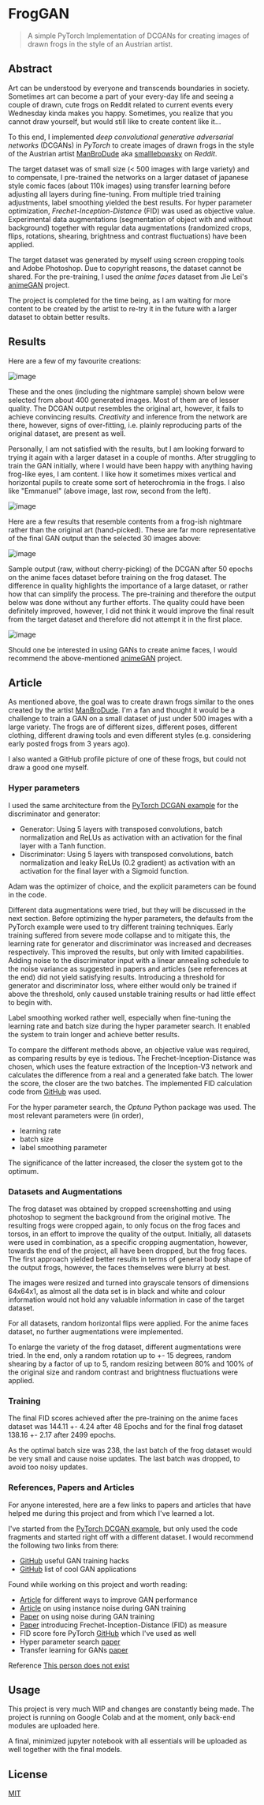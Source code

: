 
# FrogGAN

> A simple PyTorch Implementation of DCGANs for creating images of drawn frogs in the style of an Austrian artist.

## Abstract

Art can be understood by everyone and transcends boundaries in society. 
Sometimes art can become a part of your every-day life and seeing a couple of drawn, cute frogs on Reddit related to 
current events every Wednesday kinda makes you happy. Sometimes, you realize that you cannot draw yourself, 
but would still like to create content like it...

To this end, I implemented _deep convolutional generative adversarial networks_ (DCGANs) in _PyTorch_ 
to create images of drawn frogs in the style of the Austrian artist 
[ManBroDude](https://manbrodude.art/) aka [smalllebowsky](https://www.reddit.com/user/SmallLebowsky/) on _Reddit_.

The target dataset was of small size (< 500 images with large variety) and to compensate, I pre-trained the networks on 
a larger dataset of japanese style comic faces (about 110k images) using transfer learning before adjusting all layers 
during fine-tuning. From multiple tried training adjustments, label smoothing yielded the best results. For 
hyper parameter optimization, _Frechet-Inception-Distance_ (FID) was used as objective value.
Experimental data augmentations (segmentation of object with and without background) together with regular data 
augmentations (randomized crops, flips, rotations, shearing, brightness and contrast fluctuations) have been applied.

The target dataset was generated by myself using screen cropping tools and Adobe Photoshop. Due to copyright reasons,
the dataset cannot be shared.
For the pre-training, I used the _anime faces_ dataset from Jie Lei's [animeGAN](https://github.com/jayleicn/animeGAN)
project.

The project is completed for the time being, as I am waiting for more content to be created by the artist to re-try it
in the future with a larger dataset to obtain better results.

## Results

Here are a few of my favourite creations:

![image](images/frognet_ok1.png)

These and the ones (including the nightmare sample) shown below were selected from about 400 generated images.
Most of them are of lesser quality. The DCGAN output resembles the original art, however, it fails to achieve 
convincing results. _Creativity_ and inference from the network are there, however, signs of over-fitting, i.e. plainly
reproducing parts of the original dataset, are present as well. 

Personally, I am not satisfied with the results, but I am looking forward to trying it again with a larger dataset in a
couple of months. After struggling to train the GAN initially, where I would have been happy with anything having 
frog-like eyes, I am content. 
I like how it sometimes mixes vertical and horizontal pupils to create some sort of heterochromia in
the frogs. 
I also like "Emmanuel" (above image, last row, second from the left).

![image](images/frognet_ok2.png)

Here are a few results that resemble contents from a frog-ish nightmare rather than the original art (hand-picked). 
These are far more representative of the final GAN output than the selected 30 images above:

![image](images/frognet_night1.png)

Sample output (raw, without cherry-picking) of the DCGAN after 50 epochs on the anime faces dataset before training
on the frog dataset. The difference in quality highlights the importance of a large dataset, or rather how that can 
simplify the process. The pre-training and therefore the output below was done without any further efforts. 
The quality could have been definitely improved, however, I did not think it would improve the final result from the 
target dataset and therefore did not attempt it in the first place.

![image](images/anime_gen.png)

Should one be interested in using GANs to create anime faces, I would recommend the above-mentioned 
[animeGAN](https://github.com/jayleicn/animeGAN) project.

## Article

As mentioned above, the goal was to create drawn frogs similar to the ones created by the artist [ManBroDude](https://manbrodude.art/).
I'm a fan and thought it would be a challenge to train a GAN on a small dataset of just under 500 images with a large variety.
The frogs are of different sizes, different poses, different clothing, different drawing tools and even different styles 
(e.g. considering early posted frogs from 3 years ago). 

I also wanted a GitHub profile picture of one of these frogs, but could not draw a good one myself.
  
### Hyper parameters

I used the same architecture from the [PyTorch DCGAN example](https://pytorch.org/tutorials/beginner/dcgan_faces_tutorial.html)
for the discriminator and generator:

- Generator: Using 5 layers with transposed convolutions, batch normalization and ReLUs as activation 
with an activation for the final layer with a Tanh function.
- Discriminator: Using 5 layers with transposed convolutions, batch normalization and leaky ReLUs (0.2 gradient) as activation 
with an activation for the final layer with a Sigmoid function.
  
Adam was the optimizer of choice, and the explicit parameters can be found in the code. 

Different data augmentations were tried, but they will be discussed in the next section. 
Before optimizing the hyper parameters, the defaults from the PyTorch example were used to try different training techniques.
Early training suffered from severe mode collapse and to mitigate this, the learning rate for generator 
and discriminator was increased and decreases respectively. This improved the results, but only with limited capabilities. 
Adding noise to the discriminator input with a linear annealing schedule to the noise variance as suggested in papers and articles 
(see references at the end) did not yield satisfying results.
Introducing a threshold for generator and discriminator loss, where either would only be trained if above the threshold, only caused unstable training 
results or had little effect to begin with. 

Label smoothing worked rather well, especially when fine-tuning the learning rate and batch size during the hyper parameter search.
It enabled the system to train longer and achieve better results.

To compare the different methods above, an objective value was required, as comparing results by eye is tedious. 
The Frechet-Inception-Distance was chosen, which uses the feature extraction of the Inception-V3 network and 
calculates the difference from a real and a generated fake batch. The lower the score, the closer are the two batches.
The implemented FID calculation code from [GitHub](https://github.com/mseitzer/pytorch-fid) was used.

For the hyper parameter search, the _Optuna_ Python package was used. The most relevant parameters were (in order),

- learning rate
- batch size
- label smoothing parameter

The significance of the latter increased, the closer the system got to the optimum.

### Datasets and Augmentations

The frog dataset was obtained by cropped screenshotting and using photoshop to segment the background from the original motive.
The resulting frogs were cropped again, to only focus on the frog faces and torsos, in an effort to improve the quality of the output.
Initially, all datasets were used in combination, as a specific cropping augmentation, however, 
towards the end of the project, all have been dropped, but the frog faces.
The first approach yielded better results in terms of general body shape of the output frogs, however, the faces themselves were blurry at best.


The images were resized and turned into grayscale tensors of dimensions 64x64x1, as almost all the data set is in 
black and white and colour information would not hold any valuable information in case of the target dataset.

For all datasets, random horizontal flips were applied. For the anime faces dataset, 
no further augmentations were implemented.

To enlarge the variety of the frog dataset, different augmentations were tried. In the end, 
only a random rotation up to +- 15 degrees, random shearing by a factor of up to 5, 
random resizing between 80% and 100% of the original size and random contrast and brightness fluctuations were applied.

### Training

The final FID scores achieved after the pre-training on the anime faces dataset was 144.11 +- 4.24 after 48 Epochs
and for the final frog dataset 138.16 +- 2.17 after 2499 epochs. 

As the optimal batch size was 238, the last batch of the frog dataset would be very small and cause noise updates. 
The last batch was dropped, to avoid too noisy updates.

### References, Papers and Articles

For anyone interested, here are a few links to papers and articles that have helped me 
during this project and from which I've learned a lot.

I've started from the [PyTorch DCGAN example](https://pytorch.org/tutorials/beginner/dcgan_faces_tutorial.html),
but only used the code fragments and started right off with a different dataset. 
I would recommend the following two links from there:

- [GitHub](https://github.com/soumith/ganhacks) useful GAN training hacks
- [GitHub](https://github.com/nashory/gans-awesome-applications) list of cool GAN applications

Found while working on this project and worth reading:

- [Article](https://towardsdatascience.com/gan-ways-to-improve-gan-performance-acf37f9f59b)
  for different ways to improve GAN performance
- [Article](https://www.inference.vc/instance-noise-a-trick-for-stabilising-gan-training/)
  on using instance noise during GAN training
- [Paper](https://openaccess.thecvf.com/content_CVPR_2019/papers/Jenni_On_Stabilizing_Generative_Adversarial_Training_With_Noise_CVPR_2019_paper.pdf)
  on using noise during GAN training
- [Paper](https://arxiv.org/abs/1706.08500) introducing Frechet-Inception-Distance (FID) as measure
- FID score fore PyTorch [GitHub](https://github.com/mseitzer/pytorch-fid) which I've used as well
- Hyper parameter search [paper](https://assets.researchsquare.com/files/rs-95571/v1_stamped.pdf)
- Transfer learning for GANs 
  [paper](https://openaccess.thecvf.com/content_ECCV_2018/papers/yaxing_wang_Transferring_GANs_generating_ECCV_2018_paper.pdf)

Reference
[This person does not exist](https://thispersondoesnotexist.com/)

## Usage

This project is very much WIP and changes are constantly being made. The project is running on Google Colab and at the moment, only back-end modules are uploaded here.

A final, minimized jupyter notebook with all essentials will be uploaded as well together with the final models.

## License
[MIT](https://choosealicense.com/licenses/mit/)